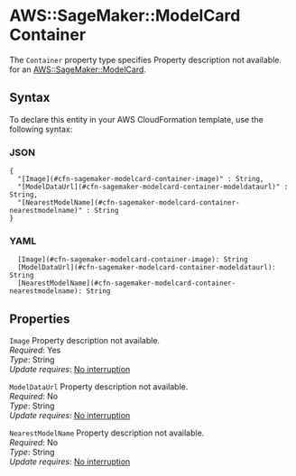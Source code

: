 # AWS::SageMaker::ModelCard Container<a name="aws-properties-sagemaker-modelcard-container"></a>

<a name="aws-properties-sagemaker-modelcard-container-description"></a>The `Container` property type specifies Property description not available\. for an [AWS::SageMaker::ModelCard](aws-resource-sagemaker-modelcard.md)\.

## Syntax<a name="aws-properties-sagemaker-modelcard-container-syntax"></a>

To declare this entity in your AWS CloudFormation template, use the following syntax:

### JSON<a name="aws-properties-sagemaker-modelcard-container-syntax.json"></a>

```
{
  "[Image](#cfn-sagemaker-modelcard-container-image)" : String,
  "[ModelDataUrl](#cfn-sagemaker-modelcard-container-modeldataurl)" : String,
  "[NearestModelName](#cfn-sagemaker-modelcard-container-nearestmodelname)" : String
}
```

### YAML<a name="aws-properties-sagemaker-modelcard-container-syntax.yaml"></a>

```
  [Image](#cfn-sagemaker-modelcard-container-image): String
  [ModelDataUrl](#cfn-sagemaker-modelcard-container-modeldataurl): String
  [NearestModelName](#cfn-sagemaker-modelcard-container-nearestmodelname): String
```

## Properties<a name="aws-properties-sagemaker-modelcard-container-properties"></a>

`Image`  <a name="cfn-sagemaker-modelcard-container-image"></a>
Property description not available\.  
*Required*: Yes  
*Type*: String  
*Update requires*: [No interruption](https://docs.aws.amazon.com/AWSCloudFormation/latest/UserGuide/using-cfn-updating-stacks-update-behaviors.html#update-no-interrupt)

`ModelDataUrl`  <a name="cfn-sagemaker-modelcard-container-modeldataurl"></a>
Property description not available\.  
*Required*: No  
*Type*: String  
*Update requires*: [No interruption](https://docs.aws.amazon.com/AWSCloudFormation/latest/UserGuide/using-cfn-updating-stacks-update-behaviors.html#update-no-interrupt)

`NearestModelName`  <a name="cfn-sagemaker-modelcard-container-nearestmodelname"></a>
Property description not available\.  
*Required*: No  
*Type*: String  
*Update requires*: [No interruption](https://docs.aws.amazon.com/AWSCloudFormation/latest/UserGuide/using-cfn-updating-stacks-update-behaviors.html#update-no-interrupt)